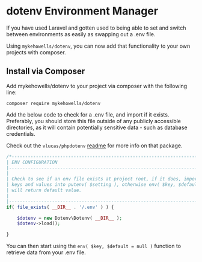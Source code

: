 dotenv Environment Manager
==

If you have used Laravel and gotten used to being able to set and switch between environments as easily as swapping out a .env file.

Using ```mykehowells/dotenv```, you can now add that functionality to your own projects with composer.

Install via Composer
--

Add mykehowells/dotenv to your project via composer with the following line:

```composer require mykehowells/dotenv```


Add the below code to check for a .env file, and import if it exists. Preferably, you should store this file outside of any publicly accessible directories, as it will contain potentially sensitive data - such as database credentials.

Check out the ```vlucas/phpdotenv``` [readme](https://github.com/vlucas/phpdotenv/blob/master/README.md) for more info on that package.

```php
/*----------------------------------------------------------------------------
| ENV CONFIGURATION
|-----------------------------------------------------------------------------
|
| Check to see if an env file exists at project root, if it does, import
| keys and values into putenv( $setting ), otherwise env( $key, $default=null )
| will return default value.
|
|---------------------------------------------------------------------------*/
if( file_exists( __DIR__ . '/.env' ) ) {

	$dotenv = new Dotenv\Dotenv( __DIR__ );
	$dotenv->load();

}
```

You can then start using the ```env( $key, $default = null )``` function to retrieve data from your .env file.
